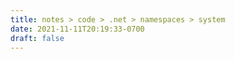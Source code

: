 ```yaml
---
title: notes > code > .net > namespaces > system
date: 2021-11-11T20:19:33-0700
draft: false
---
```

